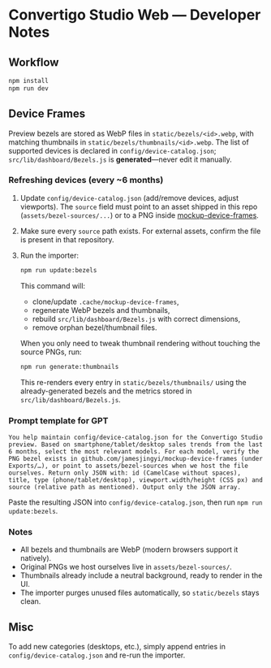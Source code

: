 # Convertigo Studio Web — Developer Notes

## Workflow

```bash
npm install
npm run dev
```

## Device Frames

Preview bezels are stored as WebP files in `static/bezels/<id>.webp`, with matching thumbnails in `static/bezels/thumbnails/<id>.webp`. The list of supported devices is declared in `config/device-catalog.json`; `src/lib/dashboard/Bezels.js` is **generated**—never edit it manually.

### Refreshing devices (every ~6 months)

1. Update `config/device-catalog.json` (add/remove devices, adjust viewports). The `source` field must point to an asset shipped in this repo (`assets/bezel-sources/...`) or to a PNG inside [mockup-device-frames](https://github.com/jamesjingyi/mockup-device-frames).
2. Make sure every `source` path exists. For external assets, confirm the file is present in that repository.
3. Run the importer:

   ```bash
   npm run update:bezels
   ```

   This command will:
   - clone/update `.cache/mockup-device-frames`,
   - regenerate WebP bezels and thumbnails,
   - rebuild `src/lib/dashboard/Bezels.js` with correct dimensions,
   - remove orphan bezel/thumbnail files.

   When you only need to tweak thumbnail rendering without touching the source PNGs, run:

   ```bash
   npm run generate:thumbnails
   ```

   This re-renders every entry in `static/bezels/thumbnails/` using the already-generated bezels and the metrics stored in `src/lib/dashboard/Bezels.js`.

### Prompt template for GPT

```
You help maintain config/device-catalog.json for the Convertigo Studio preview. Based on smartphone/tablet/desktop sales trends from the last 6 months, select the most relevant models. For each model, verify the PNG bezel exists in github.com/jamesjingyi/mockup-device-frames (under Exports/…), or point to assets/bezel-sources when we host the file ourselves. Return only JSON with: id (CamelCase without spaces), title, type (phone/tablet/desktop), viewport.width/height (CSS px) and source (relative path as mentioned). Output only the JSON array.
```

Paste the resulting JSON into `config/device-catalog.json`, then run `npm run update:bezels`.

### Notes

- All bezels and thumbnails are WebP (modern browsers support it natively).
- Original PNGs we host ourselves live in `assets/bezel-sources/`.
- Thumbnails already include a neutral background, ready to render in the UI.
- The importer purges unused files automatically, so `static/bezels` stays clean.

## Misc

To add new categories (desktops, etc.), simply append entries in `config/device-catalog.json` and re-run the importer.
